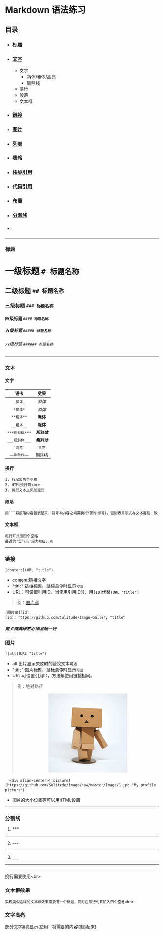 # Markdown 语法练习

## 目录
* ### [标题](#标题)
* ### [文本](#文本)
    * 文字
        * 斜体/粗体/高亮
        * 删除线
    * 换行
    * 段落
    * 文本框
* ### [链接](#链接)
* ### [图片](#图片)
* ### [列表](#列表)
* ### [表格](#表格)
* ### [块级引用](#块级引用)
* ### [代码引用](#代码引用)
* ### [布局](#布局)
* ### [分割线](#分割线)
* ### [](#)
***
### 标题

# 一级标题    `# 标题名称`
## 二级标题    `## 标题名称`
### 三级标题    `### 标题名称`
#### 四级标题    `#### 标题名称`
##### 五级标题    `##### 标题名称`
###### 六级标题    `###### 标题名称`

***
### 文本
#### 文字

|语法|效果|
|:----:|:----:|
|`_斜体_`|_斜体_|
|`*斜体*`|*斜体*|
|`**粗体**`|**粗体**|
|`__粗体__`|__粗体__|
|`***粗斜体***`|***粗斜体***|
|`___粗斜体___`|___粗斜体___|
|`` `高亮` ``|`高亮`|
|`~~删除线~~`|~~删除线~~|
#### 换行
```
1. 行尾加两个空格
2. HTML换行符<br>
3. 两行文本之间加空行
```
#### 段落
```
用```将段落内容包裹起来，符号与内容之间需换行(回车即可)，否则表现形式与文本高亮一致
```
#### 文本框
    每行开头加四个空格
    最近的'父节点'应为块级元素
***
### 链接
    [content](URL "title")
* content:链接文字
* "title":链接标题，鼠标悬停时显示`可选`
* URL：可设置引用ID。当使用引用ID时，用`[ID]`代替`(URL "title")`
> 例：[图片廊][id]
```
[图片廊][id]
[id]: https://github.com/Sulitude/Image-Gallery "title"
```
##### 定义链接标签必须另起一行
[id]:https://github.com/Sulitude/Image-Gallery/ "Image_Gallery"

### 图片
    ![alt](URL "title")
* alt:图片显示失败时的替换文本`可选`
* "title":图片标题，鼠标悬停时显示`可选`
* URL:可设置引用ID，方法与使用链接相同。
>例：绝对路径 <div align=center>![picture](https://github.com/Sulitude/Image/raw/master/Image/1.jpg "My profile picture")
```
  <div align=center>![picture](https://github.com/Sulitude/Image/raw/master/Image/1.jpg "My profile picture")
```
* 图片的大小位置等可以用HTML设置
***
    
### 分割线
1. \*** 
***
2. \---
---
3. \___
___
***
换行需要使用\<br><br>
###  文本框效果
    实现类似这样的文本框效果需要有一个标题，同时在每行句首加入四个空格<br>
### 文字高亮
部分文字`高亮`显示(使用\`    `将需要的内容包裹起来)
